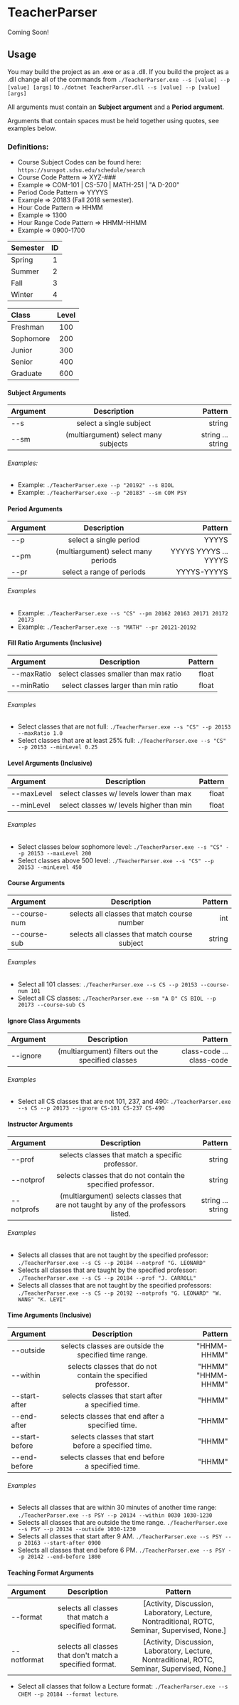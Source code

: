 # TeacherParser
Coming Soon!
## Usage
You may build the project as an .exe or as a .dll. If you build the project as a .dll change all of the commands from `./TeacherParser.exe --s [value] --p [value] [args]` to `./dotnet TeacherParser.dll --s [value] --p [value] [args]` 

All arguments must contain an **Subject argument** and a **Period argument**.

Arguments that contain spaces must be held together using quotes, see examples below.

### Definitions:
- Course Subject Codes can be found here: `https://sunspot.sdsu.edu/schedule/search`
- Course Code Pattern => XYZ-###
- Example => COM-101 | CS-570 | MATH-251 | "A D-200"
- Period Code Pattern => YYYYS
- Example => 20183 (Fall 2018 semester).
- Hour Code Pattern => HHMM
- Example => 1300
- Hour Range Code Pattern => HHMM-HHMM
- Example => 0900-1700

| Semester   |      ID      | 
|:----------|:-------------:|
| Spring | 1 | 
| Summer | 2 |
| Fall | 3 |
| Winter | 4 |


| Class   |      Level      | 
|:----------|:-------------:|
| Freshman | 100 | 
| Sophomore | 200 |
| Junior | 300 |
| Senior | 400 |
| Graduate | 600 |

#### Subject Arguments
| Argument | Description | Pattern|
|:----------|:-------------:|------:|
| --s | select a single subject | string |
| --sm | (multiargument) select many subjects | string ... string |
###### Examples:
- Example: `./TeacherParser.exe --p "20192" --s BIOL`
- Example: `./TeacherParser.exe --p "20183" --sm COM PSY`

#### Period Arguments
| Argument   |      Description      |  Pattern |
|:----------|:-------------:|------:|
| --p | select a single period | YYYYS |
| --pm | (multiargument) select many periods | YYYYS YYYYS ... YYYYS |
| --pr | select a range of periods | YYYYS-YYYYS |

###### Examples
- Example: `./TeacherParser.exe --s "CS" --pm 20162 20163 20171 20172 20173`
- Example: `./TeacherParser.exe --s "MATH" --pr 20121-20192`

#### Fill Ratio Arguments (Inclusive)

| Argument   |      Description      |  Pattern |
|:----------|:-------------:|------:|
| --maxRatio | select classes smaller than max ratio | float |
| --minRatio | select classes larger than min ratio | float |
###### Examples
- Select classes that are not full: `./TeacherParser.exe --s "CS" --p 20153 --maxRatio 1.0` 
- Select classes that are at least 25% full: `./TeacherParser.exe --s "CS" --p 20153 --minLevel 0.25`

#### Level Arguments (Inclusive)

| Argument   |      Description      |  Pattern |
|:----------|:-------------:|------:|
| --maxLevel | select classes w/ levels lower than max | float |
| --minLevel | select classes w/ levels higher than min | float |
###### Examples
- Select classes below sophomore level: `./TeacherParser.exe --s "CS" --p 20153 --maxLevel 200`
- Select classes above 500 level: `./TeacherParser.exe --s "CS" --p 20153 --minLevel 450`

#### Course Arguments
| Argument | Description | Pattern |
|:---------|:----------------:|----------:|
|--course-num| selects all classes that match course number | int |
|--course-sub| selects all classes that match course subject | string |

###### Examples
- Select all 101 classes: `./TeacherParser.exe --s CS --p 20153 --course-num 101`
- Select all CS classes: `./TeacherParser.exe --sm "A D" CS BIOL --p 20173 --course-sub CS`

#### Ignore Class Arguments
| Argument | Description | Pattern |
|:---------|:----------------:|----------:|
| --ignore | (multiargument) filters out the specified classes | class-code ... class-code |
###### Examples
- Select all CS classes that are not 101, 237, and 490: `./TeacherParser.exe --s CS --p 20173 --ignore CS-101 CS-237 CS-490`

#### Instructor Arguments
| Argument | Description | Pattern |
|:---------|:----------------:|----------:|
| --prof | selects classes that match a specific professor. | string |
| --notprof | selects classes that do not contain the specified professor. | string |
| --notprofs | (multiargument) selects classes that are not taught by any of the professors listed. | string ... string |

###### Examples
- Selects all classes that are not taught by the specified professor: `./TeacherParser.exe --s CS --p 20184 --notprof "G. LEONARD"`
- Selects all classes that are taught by the specified professor: `./TeacherParser.exe --s CS --p 20184 --prof "J. CARROLL"`
- Selects all classes that are not taught by the specified professors: `./TeacherParser.exe --s CS --p 20192 --notprofs "G. LEONARD" "W. WANG" "K. LEVI"`

#### Time Arguments (Inclusive)
| Argument | Description | Pattern |
|:---------|:----------------:|----------:|
| --outside | selects classes are outside the specified time range. | "HHMM-HHMM" |
| --within | selects classes that do not contain the specified professor. | "HHMM" "HHMM-HHMM" |
| --start-after | selects classes that start after a specified time. | "HHMM" |
| --end-after | selects classes that end after a specified time. | "HHMM" |
| --start-before | selects classes that start before a specified time. | "HHMM" |
| --end-before | selects classes that end before a specified time. | "HHMM" |

###### Examples
- Selects all classes that are within 30 minutes of another time range: `./TeacherParser.exe --s PSY --p 20134 --within 0030 1030-1230`
- Selects all classes that are outside the time range. `./TeacherParser.exe --s PSY --p 20134 --outside 1030-1230`
- Selects all classes that start after 9 AM. `./TeacherParser.exe --s PSY --p 20163 --start-after 0900`
- Selects all classes that end before 6 PM. `./TeacherParser.exe --s PSY --p 20142 --end-before 1800`

#### Teaching Format Arguments
| Argument | Description | Pattern |
|:---------|:----------------:|:----------:|
| --format | selects all classes that match a specified format. |  \[Activity, Discussion, Laboratory, Lecture, Nontraditional, ROTC, Seminar, Supervised, None.] |
| --notformat | selects all classes that don't match a specified format. |  \[Activity, Discussion, Laboratory, Lecture, Nontraditional, ROTC, Seminar, Supervised, None.] |

- Select all classes that follow a Lecture format: `./TeacherParser.exe --s CHEM --p 20184 --format lecture`.
